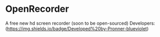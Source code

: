 # OpenRecorder
A free new hd screen recorder (soon to be open-sourced)
Developers: (https://img.shields.io/badge/Developed%20by-Pronner-blueviolet)
